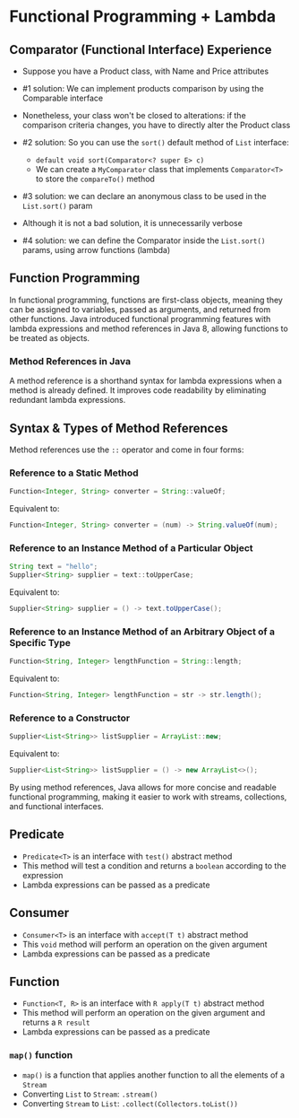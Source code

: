 # Functional Programming + Lambda

## Comparator (Functional Interface) Experience

- Suppose you have a Product class, with Name and Price attributes


- #1 solution: We can implement products comparison by using the Comparable<Product> interface
- Nonetheless, your class won't be closed to alterations: if the comparison criteria changes, 
you have to directly
alter the Product class


- #2 solution: So you can use the `sort()` default method of `List` interface:
  - `default void sort(Comparator<? super E> c)`
  - We can create a `MyComparator` class that implements `Comparator<T>` to store the `compareTo()` method


- #3 solution: we can declare an anonymous class to be used in the `List.sort()` param
- Although it is not a bad solution, it is unnecessarily verbose


- #4 solution: we can define the Comparator inside the `List.sort()` params, using arrow functions (lambda)

## Function Programming
In functional programming, functions are first-class objects, meaning they can be assigned to variables, passed as
arguments, and returned from other functions. Java introduced functional programming features with lambda expressions
and method references in Java 8, allowing functions to be treated as objects.

### Method References in Java

A method reference is a shorthand syntax for lambda expressions when a method is already defined. It improves code
readability by eliminating redundant lambda expressions.

## Syntax & Types of Method References

Method references use the `::` operator and come in four forms:

### Reference to a Static Method

```java
Function<Integer, String> converter = String::valueOf;
```
Equivalent to:
```java
Function<Integer, String> converter = (num) -> String.valueOf(num);
```

### Reference to an Instance Method of a Particular Object

```java
String text = "hello";
Supplier<String> supplier = text::toUpperCase;
```
Equivalent to:
```java
Supplier<String> supplier = () -> text.toUpperCase();
```

### Reference to an Instance Method of an Arbitrary Object of a Specific Type

```java
Function<String, Integer> lengthFunction = String::length;
```
Equivalent to:
```java
Function<String, Integer> lengthFunction = str -> str.length();
```

### Reference to a Constructor
```java
Supplier<List<String>> listSupplier = ArrayList::new;
```
Equivalent to:
```java
Supplier<List<String>> listSupplier = () -> new ArrayList<>();
```
By using method references, Java allows for more concise and readable functional programming, making it easier to work with streams, collections, and functional interfaces.

## Predicate
- `Predicate<T>` is an interface with `test()` abstract method
- This method will test a condition and returns a `boolean` according to the expression
- Lambda expressions can be passed as a predicate

## Consumer
- `Consumer<T>` is an interface with `accept(T t)` abstract method
- This `void` method will perform an operation on the given argument
- Lambda expressions can be passed as a predicate

## Function
- `Function<T, R>` is an interface with `R apply(T t)` abstract method
- This method will perform an operation on the given argument and returns a `R result`
- Lambda expressions can be passed as a predicate

### `map()` function
- `map()` is a function that applies another function to all the elements of a `Stream`
- Converting `List` to `Stream`: `.stream()`
- Converting `Stream` to `List`: `.collect(Collectors.toList())`